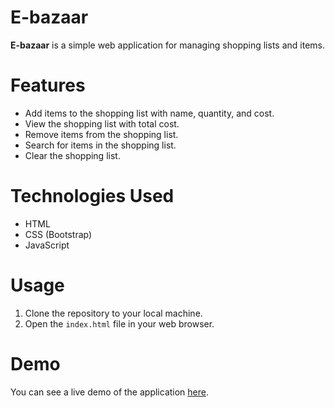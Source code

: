 # E-bazaar

**E-bazaar** is a simple web application for managing shopping lists and items.

# **Features**
- Add items to the shopping list with name, quantity, and  cost.
- View the shopping list with total cost.
- Remove items from the shopping list.
- Search for items in the shopping list.
- Clear the shopping list.

# **Technologies Used**
- HTML
- CSS (Bootstrap)
- JavaScript
  
# **Usage**
1. Clone the repository to your local machine.
2. Open the `index.html` file in your web browser.
   
# Demo
You can see a live demo of the application [here](https://amaansayyed.github.io/E-commerce-JS/).
